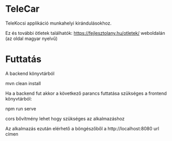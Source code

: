 # TeleCar
TeleKocsi applikáció munkahelyi kirándulásokhoz.

Ez és további ötletek találhatók: https://fejlesztolany.hu/otletek/ weboldalán
(az oldal magyar nyelvű)

# Futtatás
A backend könyvtárból
  
   mvn clean install
   
Ha a backend fut akkor a következő parancs futtatása szükséges a frontend könyvtárból:

   npm run serve
   
cors bővítmény lehet hogy szükséges az alkalmazáshoz

Az alkalmazás ezután elérhető a böngészőből a http://localhost:8080 url címen
